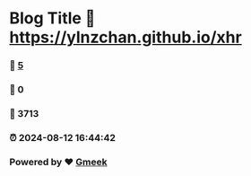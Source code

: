 # Blog Title :link: https://ylnzchan.github.io/xhr 
### :page_facing_up: [5](https://ylnzchan.github.io/xhr/tag.html) 
### :speech_balloon: 0 
### :hibiscus: 3713 
### :alarm_clock: 2024-08-12 16:44:42 
### Powered by :heart: [Gmeek](https://github.com/Meekdai/Gmeek)
